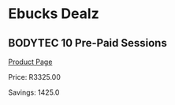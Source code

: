 
# Ebucks Dealz
## BODYTEC 10 Pre-Paid Sessions
[Product Page](https://www.ebucks.com/web/shop/productSelected.do?prodId=356308228&catId=227677169)

Price: R3325.00

Savings: 1425.0


	